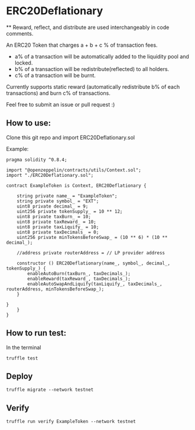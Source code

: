 # ERC20Deflationary

** Reward, reflect, and distribute are used interchangeably in code comments.

An ERC20 Token that charges a + b + c % of transaction fees. 
- a% of a transaction will be automatically added to the liquidity pool and locked.
- b% of a transaction will be redistribute(reflected) to all holders. 
- c% of a transaction will be burnt.


Currently supports static reward (automatically redistribute b% of each transactions) and burn c% of transactions.

Feel free to submit an issue or pull request :)


## How to use:

Clone this git repo and import ERC20Deflationary.sol

Example:

```
pragma solidity ^0.8.4;

import "@openzeppelin/contracts/utils/Context.sol";
import "./ERC20Deflationary.sol";

contract ExampleToken is Context, ERC20Deflationary {

    string private name_ = "ExampleToken";
    string private symbol_ = "EXT";
    uint8 private decimal_ = 9;
    uint256 private tokenSupply_ = 10 ** 12;
    uint8 private taxBurn_ = 10;
    uint8 private taxReward_ = 10;
    uint8 private taxLiquify_ = 10;
    uint8 private taxDecimals_ = 0;
    uint256 private minTokensBeforeSwap_ = (10 ** 6) * (10 ** decimal_);

    //address private routerAddress = // LP provider address

    constructor () ERC20Deflationary(name_, symbol_, decimal_, tokenSupply_) {
        enableAutoBurn(taxBurn_, taxDecimals_);
        enableReward(taxReward_, taxDecimals_);
        enableAutoSwapAndLiquify(taxLiquify_, taxDecimals_, routerAddress, minTokensBeforeSwap_);
    }

}
    }
}
```

## How to run test:

In the terminal

```
truffle test
```
## Deploy
```
truffle migrate --network testnet
```
## Verify
```
truffle run verify ExampleToken --network testnet
```
